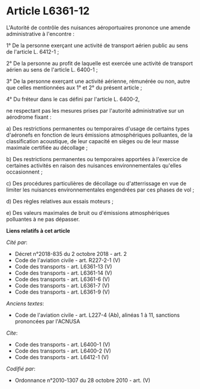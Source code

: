 # Article L6361-12

L'Autorité de contrôle des nuisances aéroportuaires prononce une amende administrative à l'encontre :

1° De la personne exerçant une activité de transport aérien public au sens de l'article L. 6412-1 ;

2° De la personne au profit de laquelle est exercée une activité de transport aérien au sens de l'article L. 6400-1 ;

3° De la personne exerçant une activité aérienne, rémunérée ou non, autre que celles mentionnées aux 1° et 2° du présent
article ;

4° Du fréteur dans le cas défini par l'article L. 6400-2,

ne respectant pas les mesures prises par l'autorité administrative sur un aérodrome fixant :

a) Des restrictions permanentes ou temporaires d'usage de certains types d'aéronefs en fonction de leurs émissions
atmosphériques polluantes, de la classification acoustique, de leur capacité en sièges ou de leur masse maximale certifiée au
décollage ;

b) Des restrictions permanentes ou temporaires apportées à l'exercice de certaines activités en raison des nuisances
environnementales qu'elles occasionnent ;

c) Des procédures particulières de décollage ou d'atterrissage en vue de limiter les nuisances environnementales engendrées
par ces phases de vol ;

d) Des règles relatives aux essais moteurs ;

e) Des valeurs maximales de bruit ou d'émissions atmosphériques polluantes à ne pas dépasser.

**Liens relatifs à cet article**

_Cité par_:

  - Décret n°2018-835 du 2 octobre 2018 - art. 2
  - Code de l'aviation civile - art. R227-2-1 (V)
  - Code des transports - art. L6361-13 (V)
  - Code des transports - art. L6361-14 (V)
  - Code des transports - art. L6361-6 (V)
  - Code des transports - art. L6361-7 (V)
  - Code des transports - art. L6361-9 (V)

_Anciens textes_:

  - Code de l'aviation civile - art. L227-4 (Ab), alinéas 1 à 11, sanctions prononcées par l'ACNUSA

_Cite_:

  - Code des transports - art. L6400-1 (V)
  - Code des transports - art. L6400-2 (V)
  - Code des transports - art. L6412-1 (V)

_Codifié par_:

  - Ordonnance n°2010-1307 du 28 octobre 2010 - art. (V)
